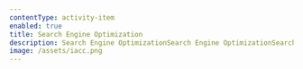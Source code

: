 ```yaml
---
contentType: activity-item
enabled: true
title: Search Engine Optimization
description: Search Engine OptimizationSearch Engine OptimizationSearch Engine OptimizationSearch Engine OptimizationSearch Engine OptimizationSearch Engine OptimizationSearch Engine OptimizationSearch Engine OptimizationSearch Engine OptimizationSearch Engine OptimizationSearch Engine OptimizationSearch Engine OptimizationSearch Engine OptimizationSearch Engine OptimizationSearch Engine OptimizationSearch Engine OptimizationSearch Engine OptimizationSearch Engine OptimizationSearch Engine OptimizationSearch Engine OptimizationSearch Engine OptimizationSearch Engine OptimizationSearch Engine OptimizationSearch Engine OptimizationSearch Engine OptimizationSearch Engine OptimizationSearch Engine OptimizationOptimizationSearch Engine OptimizationSearch Engine OptimizationSearch Engine OptimizationSearch Engine OptimizationSearch Engine OptimizationSearch Engine OptimizationSearch Engine OptimizationSearch Engine OptimizationSearch Engine OptimizationSearch Engine OptimizationSearch Engine OptimizationSearch Engine OptimizationSearch Engine OptimizationSearch Engine OptimizationSearch Engine OptimizationSearch Engine OptimizationOptimizationSearch Engine OptimizationSearch Engine OptimizationSearch Engine OptimizationSearch Engine OptimizationSearch Engine OptimizationSearch Engine OptimizationSearch Engine OptimizationSearch Engine OptimizationSearch Engine OptimizationSearch Engine OptimizationSearch Engine OptimizationSearch Engine OptimizationSearch Engine OptimizationSearch Engine OptimizationSearch Engine OptimizationSearch Engine OptimizationOptimizationSearch Engine OptimizationSearch Engine OptimizationSearch Engine OptimizationSearch Engine OptimizationSearch Engine OptimizationSearch Engine OptimizationSearch Engine OptimizationSearch Engine OptimizationSearch Engine OptimizationSearch Engine OptimizationSearch Engine OptimizationSearch Engine OptimizationSearch Engine OptimizationSearch Engine OptimizationSearch Engine OptimizationSearch Engine Optimization
image: /assets/iacc.png
---
```


